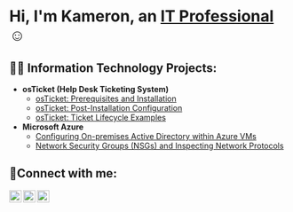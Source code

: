 <h1>Hi, I'm Kameron, an <a href="https://www.linkedin.com/in/kameron-lemon/">IT Professional</a>☺</h1>

<h2>👨‍💻 Information Technology Projects:</h2>

- <b>osTicket (Help Desk Ticketing System)</b>
  - [osTicket: Prerequisites and Installation](https://github.com/KameronLemon/osticket-prereqs)
  - [osTicket: Post-Installation Configuration](https://github.com/KameronLemon/post-install-config)
  - [osTicket: Ticket Lifecycle Examples](https://github.com/KameronLemon/ticket-lifecycle)
- <b>Microsoft Azure</b>
  - [Configuring On-premises Active Directory within Azure VMs](https://github.com/KameronLemon/configure-ad)
  - [Network Security Groups (NSGs) and Inspecting Network Protocols](https://github.com/KameronLemon/azure-network-protocols)

<h2>🤳Connect with me:</h2>

[<img align="left" alt="Josh | Twitter" width="22px" src="https://cdn.jsdelivr.net/npm/simple-icons@v3/icons/twitter.svg" />][twitter]
[<img align="left" alt="Josh | LinkedIn" width="22px" src="https://cdn.jsdelivr.net/npm/simple-icons@v3/icons/linkedin.svg" />][linkedin]
[<img align="left" alt="Josh | Instagram" width="22px" src="https://cdn.jsdelivr.net/npm/simple-icons@v3/icons/instagram.svg" />][instagram]

[twitter]: https://twitter.com/Josh
[instagram]: https://www.instagram.com/Josh
[linkedin]: https://linkedin.com/in/Josh
